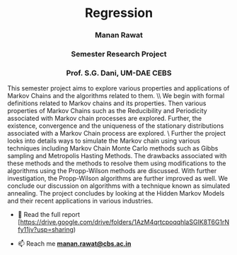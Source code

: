 <h1 align="center">Regression</h1>
<h3 align="center">Manan Rawat</h3>
<h3 align="center">Semester Research Project</h3>
<h3 align="center">Prof. S.G. Dani, UM-DAE CEBS</h3>

This semester project aims to explore various properties and applications of Markov Chains and the algorithms related to them. \\\\
We begin with formal definitions related to Markov chains and its properties. Then various properties of Markov Chains such as the Reducibility and Periodicity associated with Markov chain processes are explored. Further, the existence, convergence and the uniqueness of the stationary distributions  associated with a Markov Chain process are explored. \\
Further the project looks into details ways to simulate the Markov chain using various techniques including Markov Chain Monte Carlo methods such as Gibbs sampling and Metropolis Hasting Methods. The drawbacks associated with these methods and the methods to resolve them using modifications to the algorithms using the Propp-Wilson methods are discussed. With further investigation, the  Propp-Wilson algorithms are further improved as well. We conclude our discussion on algorithms with a technique known as simulated annealing. The project concludes by looking at the Hidden Markov Models and their recent applications in various industries.

- 📄 Read the full report [https://drive.google.com/drive/folders/1AzM4qrtcpoqqhlaSGIK8T6G1rNfy11jv?usp=sharing)


- 📫 Reach me **manan.rawat@cbs.ac.in**

